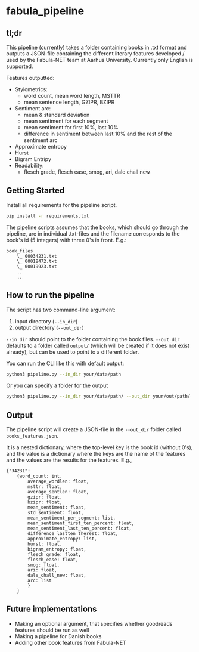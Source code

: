 # fabula_pipeline

## tl;dr
This pipeline (currently) takes a folder containing books in .txt format and outputs a JSON-file containing the different literary features developed / used by the Fabula-NET team at Aarhus University.
Currently only English is supported. 

Features outputted: 

- Stylometrics:
    - word count, mean word length, MSTTR
    - mean sentence length, GZIPR, BZIPR
- Sentiment arc:
    - mean & standard deviation
    - mean sentiment for each segment
    - mean sentiment for first 10%, last 10% 
    - difference in sentiment between last 10% and the rest of the sentiment arc
- Approximate entropy
- Hurst 
- Bigram Entripy 
- Readability:
    - flesch grade, flesch ease, smog, ari, dale chall new

## Getting Started

Install all requirements for the pipeline script.

```bash
pip install -r requirements.txt
```

The pipeline scripts assumes that the books, which should go through the pipeline, are in individual .txt-files and the filename corresponds to the book's id (5 integers) with three 0's in front. E.g.:

    book_files
        \_ 00034231.txt
        \_ 00018472.txt
        \_ 00019923.txt
        ..
        ..


## How to run the pipeline

The script has two command-line argument:
1. input directory (`--in_dir`)
2. output directory (`--out_dir`)

`--in_dir` should point to the folder containing the book files. 
`--out_dir` defaults to a folder called `output/` (which will be created if it does not exist already), but can be used to point to a different folder.

You can run the CLI like this with default output:

```bash
python3 pipeline.py --in_dir your/data/path 
```

Or you can specify a folder for the output

```bash
python3 pipeline.py --in_dir your/data/path/ --out_dir your/out/path/
```

## Output
The pipeline script will create a JSON-file in the `--out_dir` folder called `books_features.json`.

It is a nested dictionary, where the top-level key is the book id (without 0's), and the value is a dictionary where the keys are the name of the features and the values are the results for the features. 
E.g.,

    {"34231": 
        {word_count: int, 
            average_wordlen: float,
            msttr: float,
            average_sentlen: float,
            gzipr: float,
            bzipr: float,
            mean_sentiment: float,
            std_sentiment: float,
            mean_sentiment_per_segment: list,
            mean_sentiment_first_ten_percent: float,
            mean_sentiment_last_ten_percent: float,
            difference_lastten_therest: float,
            approximate_entropy: list,
            hurst: float,
            bigram_entropy: float,
            flesch_grade: float,
            flesch_ease: float,
            smog: float,
            ari: float,
            dale_chall_new: float,
            arc: list
            }
        }
 
## Future implementations 

- Making an optional argument, that specifies whether goodreads features should be run as well
- Making a pipeline for Danish books 
- Adding other book features from Fabula-NET
